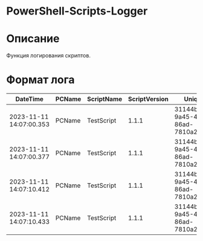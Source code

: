 # PowerShell-Scripts-Logger

# Описание

Функция логирования скриптов.

# Формат лога

| DateTime | PCName | ScriptName | ScriptVersion | UniqueId | MessageType | ErrorCode | ErrorDescription | ExecutionTime | WorkingSet | PrivateMemorySize |
|-------------|-------------|------------|---------------|-------------|-----------|----------------|------------|---------------------|-------------|-------------|
| 2023-11-11 14:07:00.353  | PCName | TestScript | 1.1.1 | 31144bf9-9a45-45b4-86ad-7810a2bb66a5 | Start | 0 |  |  | 219299840  | 236494848 |
| 2023-11-11 14:07:00.377  | PCName | TestScript | 1.1.1 | 31144bf9-9a45-45b4-86ad-7810a2bb66a5 | Info | 0 | Start try |  | 219299840  | 236494848 |
| 2023-11-11 14:07:10.412  | PCName | TestScript | 1.1.1 | 31144bf9-9a45-45b4-86ad-7810a2bb66a5 | Error | -2146233087 | Попытка деления на нуль. | | 219303936 | 236466176 |
| 2023-11-11 14:07:10.433  | PCName | TestScript | 1.1.1 | 31144bf9-9a45-45b4-86ad-7810a2bb66a5 | End | 0 | | 10079.8316 | 219308032  | 236466176 |
